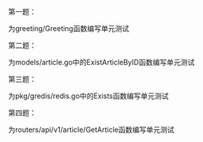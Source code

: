 第一题：

为greeting/Greeting函数编写单元测试

第二题：

为models/article.go中的ExistArticleByID函数编写单元测试

第三题：

为pkg/gredis/redis.go中的Exists函数编写单元测试

第四题：

为routers/api/v1/article/GetArticle函数编写单元测试